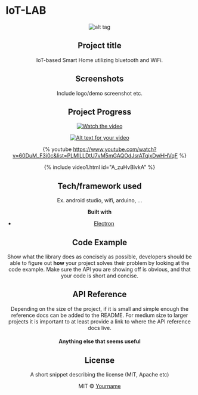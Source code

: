 # IoT-LAB
<center>

![alt tag](https://raw.githubusercontent.com/Seungyeup/IoT-LAB/master/Photo&Video/iot.jpg)

## Project title
IoT-based Smart Home utilizing bluetooth and WiFi.

## Screenshots
Include logo/demo screenshot etc.

## Project Progress
[![Watch the video](https://raw.github.com/GabLeRoux/WebMole/master/ressources/WebMole_Youtube_Video.png)](https://www.youtube.com/watch?v=60DuM_F3i0c&list=PLMlLLDtU7vM5mGAQOdJsrATqixDwHHVqF)

[![Alt text for your video](https://img.youtube.com/vi/T-D1KVIuvjA/0.jpg)](https://www.youtube.com/watch?v=60DuM_F3i0c&list=PLMlLLDtU7vM5mGAQOdJsrATqixDwHHVqF)

{% youtube https://www.youtube.com/watch?v=60DuM_F3i0c&list=PLMlLLDtU7vM5mGAQOdJsrATqixDwHHVqF %}

{% include video1.html id="A_zuHvBlvkA" %}

## Tech/framework used
Ex. android studio, wifi, arduino, ...

<b>Built with</b>
- [Electron](https://electron.atom.io)

## Code Example
Show what the library does as concisely as possible, developers should be able to figure out **how** your project solves their problem by looking at the code example. Make sure the API you are showing off is obvious, and that your code is short and concise.

## API Reference

Depending on the size of the project, if it is small and simple enough the reference docs can be added to the README. For medium size to larger projects it is important to at least provide a link to where the API reference docs live.

#### Anything else that seems useful

## License
A short snippet describing the license (MIT, Apache etc)

MIT © [Yourname]()
